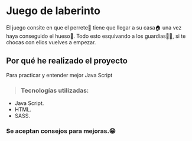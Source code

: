 # Juego de laberinto

El juego consite en que el perrete🐶 tiene que llegar a su casa🏠 una vez haya conseguido el hueso🦴. Todo esto esquivando a los guardias👮‍♀️, si te chocas con ellos vuelves a empezar.

## Por qué he realizado el proyecto

Para practicar y entender mejor Java Script

> ### Tecnologías utilizadas:

- Java Script.
- HTML.
- SASS.

### Se aceptan consejos para mejoras.😁
